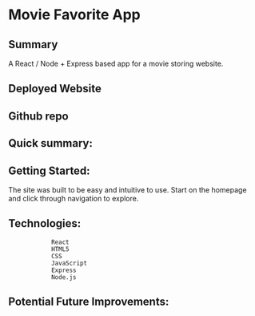 # Movie Favorite App
## Summary
A React / Node + Express based app for a movie storing website.
## Deployed Website

## Github repo



## Quick summary:


## Getting Started:


The site was built to be easy and intuitive to use. Start on the homepage and click through navigation to explore.


## Technologies:   
                React
                HTML5
                CSS
                JavaScript
                Express
                Node.js
                



## Potential Future Improvements: 
       
